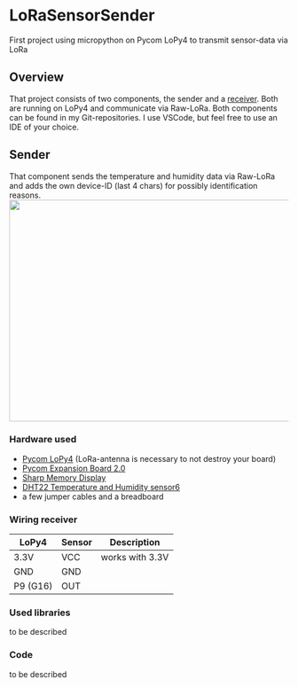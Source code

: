 # LoRaSensorSender
First project using micropython on Pycom LoPy4 to transmit sensor-data via LoRa

## Overview
That project consists of two components, the sender and a [receiver](https://github.com/worstcasebc/LoRaSensorReceiver). Both are running on LoPy4 and communicate via Raw-LoRa. Both components can be found in my Git-repositories. I use VSCode, but feel free to use an IDE of your choice.

## Sender
That component sends the temperature and humidity data via Raw-LoRa and adds the own device-ID (last 4 chars) for possibly identification reasons.
<img src="https://user-images.githubusercontent.com/58089458/69477069-0d972280-0de2-11ea-8d02-de4a6a5f4bb0.jpg" width="600" height="400" />

### Hardware used
* [Pycom LoPy4](https://pycom.io/product/lopy4/) (LoRa-antenna is necessary to not destroy your board)
* [Pycom Expansion Board 2.0](https://pycom.io/product/expansion-board-3-0/)
* [Sharp Memory Display](https://www.exp-tech.de/displays/lcd/5090/sharp-memory-display-breakout-1.3-96x96-silver-monochrome)
* [DHT22 Temperature and Humidity sensor6](https://www.exp-tech.de/sensoren/temperatur/7784/dht22-am2302-feuchtigkeits-und-temperatursensor)
* a few jumper cables and a breadboard

### Wiring receiver
|LoPy4          |Sensor         |Description                            |
| ------------- | ------------- | ------------------------------------- |
| 3.3V          | VCC           | works with 3.3V                       |
| GND           | GND           |                                       |
| P9  (G16)     | OUT           |                                       |


### Used libraries
to be described

### Code
to be described
